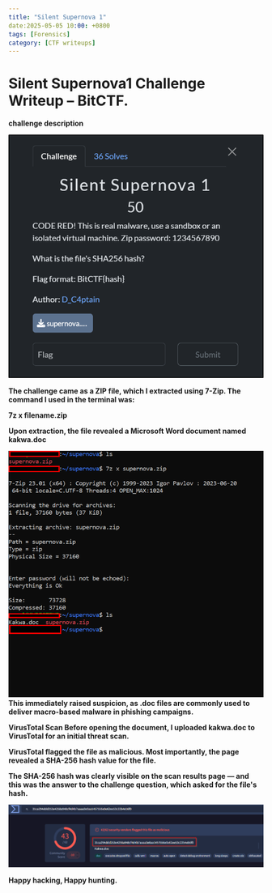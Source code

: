 ```yaml
---
title: "Silent Supernova 1"
date:2025-05-05 10:00: +0800
tags: [Forensics]
category: [CTF writeups]
---
```

# Silent Supernova1 Challenge Writeup – BitCTF.   

<b>challenge description<b>

![supernova](/assets/images/supernova.png)

The challenge came as a ZIP file, which I extracted using 7-Zip. The command I used in the terminal was:

7z x filename.zip

Upon extraction, the file revealed a Microsoft Word document named
kakwa.doc

![zip file unzipping](/assets/images/zip_zile_dowload.png)
This immediately raised suspicion, as .doc files are commonly used to deliver macro-based malware in phishing campaigns.

VirusTotal Scan
Before opening the document, I uploaded kakwa.doc to VirusTotal for an initial threat scan.

VirusTotal flagged the file as malicious. Most importantly, the page revealed a SHA-256 hash value  for the file.   

The SHA-256 hash was clearly visible on the scan results page — and this was the answer to the challenge question, which asked for the file's hash.      

![virus total scan](/assets/images/virus_total_1.png)

Happy hacking, Happy hunting.






